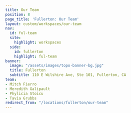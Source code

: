 ```yaml
---
title: Our Team
position: 8
page_title: 'Fullerton: Our Team'
layout: custom/workspaces/our-team
nav:
  id: ful-team
  site:
    highlight: workspaces
  side:
    id: fullerton
    highlight: ful-team
banner:
  image: "/assets/images/topo-banner-bg.jpg"
  title: Fullerton
  subtitle: 110 E Wilshire Ave, Ste 101, Fullerton, CA
team:
- Mitch Fierro
- Meredith Galipault
- Phylicia Stoicu
- Tavia Grubbs
redirect_from: "/locations/fullerton/our-team"
---
```

